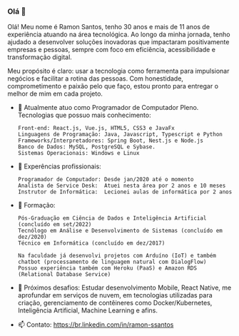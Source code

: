 ### Olá 👋

Olá! Meu nome é Ramon Santos, tenho 30 anos e mais de 11 anos de experiência atuando na área tecnológica.
Ao longo da minha jornada, tenho ajudado a desenvolver soluções inovadoras que impactaram positivamente empresas e pessoas, sempre com foco em eficiência, acessibilidade e transformação digital.

Meu propósito é claro: usar a tecnologia como ferramenta para impulsionar negócios e facilitar a rotina das pessoas.
Com honestidade, comprometimento e paixão pelo que faço, estou pronto para entregar o melhor de mim em cada projeto.

- 🔭 Atualmente atuo como Programador de Computador Pleno. Tecnologias que possuo mais conhecimento:
  ```
  Front-end: React.js, Vue.js, HTML5, CSS3 e JavaFx
  Linguagens de Programação: Java, Javascript, Typescript e Python
  Frameworks/Interpretadores: Spring Boot, Nest.js e Node.js
  Banco de Dados: MySQL, PostgreSQL e Sybase.
  Sistemas Operacionais: Windows e Linux
  ```
  
- 🌱 Experências profissionais:
  ```
  Programador de Computador: Desde jan/2020 até o momento
  Analista de Service Desk:  Atuei nesta área por 2 anos e 10 meses
  Instrutor de Informática:  Lecionei aulas de informática por 2 anos
  ```
  
- 👯 Formação: 
  ```
  Pós-Graduação em Ciência de Dados e Inteligência Artificial (concluído em set/2022)
  Tecnólogo em Análise e Desenvolvimento de Sistemas (concluído em dez/2020)
  Técnico em Informática (concluído em dez/2017)
  ```
           
  ```
  Na faculdade já desenvolvi projetos com Arduíno (IoT) e também chatbot (processamento de linguagem natural com DialogFlow)
  Possuo experiência também com Heroku (PaaS) e Amazon RDS (Relational Database Service)
  ```
  
- 🚀 Próximos desafios: Estudar desenvolvimento Mobile, React Native, me aprofundar em serviços de nuvem, em tecnologias utilizadas para criação, gerenciamento de contêineres como Docker/Kubernetes, Inteligência Artificial, Machine Learning e afins.
  
- 📫 Contato: https://br.linkedin.com/in/ramon-ssantos
